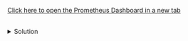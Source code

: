 [Click here to open the Prometheus Dashboard in a new tab]({{TRAFFIC_HOST1_30000}})

<br>
<details><summary>Solution</summary>
<br>



</details>